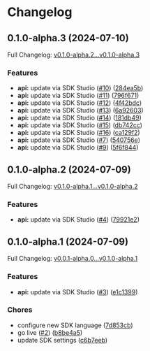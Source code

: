# Changelog

## 0.1.0-alpha.3 (2024-07-10)

Full Changelog: [v0.1.0-alpha.2...v0.1.0-alpha.3](https://github.com/clear-street/studio-sdk-python/compare/v0.1.0-alpha.2...v0.1.0-alpha.3)

### Features

* **api:** update via SDK Studio ([#10](https://github.com/clear-street/studio-sdk-python/issues/10)) ([284ea5b](https://github.com/clear-street/studio-sdk-python/commit/284ea5b1cae0af30bcd78cdc0048d3ec655312f7))
* **api:** update via SDK Studio ([#11](https://github.com/clear-street/studio-sdk-python/issues/11)) ([796f671](https://github.com/clear-street/studio-sdk-python/commit/796f671499be4027923046db555c1119a4fa1b30))
* **api:** update via SDK Studio ([#12](https://github.com/clear-street/studio-sdk-python/issues/12)) ([4f42bdc](https://github.com/clear-street/studio-sdk-python/commit/4f42bdc10992f6158c865781a0bdc70ae79b58e4))
* **api:** update via SDK Studio ([#13](https://github.com/clear-street/studio-sdk-python/issues/13)) ([6a92603](https://github.com/clear-street/studio-sdk-python/commit/6a926036a955e0d5ce12a3b1ee7a01ca88698a20))
* **api:** update via SDK Studio ([#14](https://github.com/clear-street/studio-sdk-python/issues/14)) ([181db49](https://github.com/clear-street/studio-sdk-python/commit/181db499eb8ba91afbf899bd2900d9893c4a941e))
* **api:** update via SDK Studio ([#15](https://github.com/clear-street/studio-sdk-python/issues/15)) ([db742cc](https://github.com/clear-street/studio-sdk-python/commit/db742cc51159f5c9838c4695c84ed38d8f9df665))
* **api:** update via SDK Studio ([#16](https://github.com/clear-street/studio-sdk-python/issues/16)) ([ca129f2](https://github.com/clear-street/studio-sdk-python/commit/ca129f2406b8e307a0f9c866d3433f901252bdfd))
* **api:** update via SDK Studio ([#7](https://github.com/clear-street/studio-sdk-python/issues/7)) ([540756e](https://github.com/clear-street/studio-sdk-python/commit/540756eb7ce95eb3404ae9873ccfc310b1f52cac))
* **api:** update via SDK Studio ([#9](https://github.com/clear-street/studio-sdk-python/issues/9)) ([5f6f844](https://github.com/clear-street/studio-sdk-python/commit/5f6f844097eeb52a6dad6a8e22676a4f84848c02))

## 0.1.0-alpha.2 (2024-07-09)

Full Changelog: [v0.1.0-alpha.1...v0.1.0-alpha.2](https://github.com/clear-street/studio-sdk-python/compare/v0.1.0-alpha.1...v0.1.0-alpha.2)

### Features

* **api:** update via SDK Studio ([#4](https://github.com/clear-street/studio-sdk-python/issues/4)) ([79921e2](https://github.com/clear-street/studio-sdk-python/commit/79921e2868a8931446c4f65f1abc994467105f17))

## 0.1.0-alpha.1 (2024-07-09)

Full Changelog: [v0.0.1-alpha.0...v0.1.0-alpha.1](https://github.com/clear-street/studio-sdk-python/compare/v0.0.1-alpha.0...v0.1.0-alpha.1)

### Features

* **api:** update via SDK Studio ([#3](https://github.com/clear-street/studio-sdk-python/issues/3)) ([e1c1399](https://github.com/clear-street/studio-sdk-python/commit/e1c139959000be1f7d171e08b8e3b024f61f64f9))


### Chores

* configure new SDK language ([7d853cb](https://github.com/clear-street/studio-sdk-python/commit/7d853cbb2a3451bea88c923e9a6aa0725340f51c))
* go live ([#2](https://github.com/clear-street/studio-sdk-python/issues/2)) ([b8be4a5](https://github.com/clear-street/studio-sdk-python/commit/b8be4a51ff1a7ba9775448430f4e77b11aaaaa6c))
* update SDK settings ([c6b7eeb](https://github.com/clear-street/studio-sdk-python/commit/c6b7eeb315a6111b886363b1983dacfab2e915bc))
